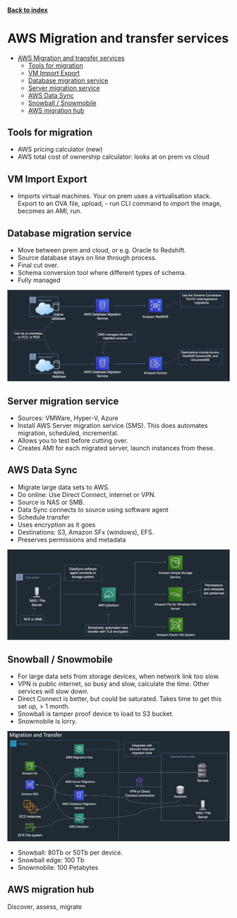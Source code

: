 <LINK href="jb1.css" rel="stylesheet" type="text/css">

#### [Back to index](index.html)

# AWS Migration and transfer services

- [AWS Migration and transfer services](#aws-migration-and-transfer-services)
  - [Tools for migration](#tools-for-migration)
  - [VM Import Export](#vm-import-export)
  - [Database migration service](#database-migration-service)
  - [Server migration service](#server-migration-service)
  - [AWS Data Sync](#aws-data-sync)
  - [Snowball / Snowmobile](#snowball--snowmobile)
  - [AWS migration hub](#aws-migration-hub)

## Tools for migration

- AWS pricing calculator (new)
- AWS total cost of ownership calculator: looks at on prem vs cloud

## VM Import Export

- Imports virtual machines. Your on prem uses a virtualisation stack. Export to an OVA file, upload, - run CLI command to import the image, becomes an AMI, run.

## Database migration service

- Move between prem and cloud, or e.g. Oracle to Redshift.
- Source database stays on line through process.
- Final cut over.
- Schema conversion tool where different types of schema.
- Fully managed

![](jbnotes_images/AWS_SAA-CO2_Migration_and_transfer_services_2020-12-17-17-52-00.png)

## Server migration service

- Sources: VMWare, Hyper-V, Azure
- Install AWS Server migration service (SMS). This does automates migration, scheduled, incremental.
- Allows you to test before cutting over.
- Creates AMI for each migrated server, launch instances from these.

## AWS Data Sync

- Migrate large data sets to AWS.
- Do online: Use Direct Connect, internet or VPN.
- Source is NAS or SMB.
- Data Sync connects to source using software agent
- Schedule transfer
- Uses encryption as it goes
- Destinations: S3, Amazon SFx (windows), EFS.
- Preserves permissions and metadata

![](jbnotes_images/AWS_SAA-CO2_Migration_and_transfer_services_2020-12-17-17-57-15.png)

## Snowball / Snowmobile

- For large data sets from storage devices, when network link too slow. 
- VPN is public internet, so busy and slow, calculate the time. Other services will slow down.
- Direct Connect is better, but could be saturated. Takes time to get this set up, > 1 month.
- Snowball is tamper proof device to load to S3 bucket.
- Snowmobile is lorry.

![](jbnotes_images/AWS_SAA-CO2_Migration_and_transfer_services_2020-12-17-17-59-27.png)

- Snowball: 80Tb or 50Tb per device.
- Snowball edge: 100 Tb
- Snowmobile: 100 Petabytes

## AWS migration hub

Discover, assess, migrate


